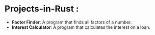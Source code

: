 # Projects-in-Rust : 

* **Factor Finder**: A program that finds all factors of a number.
* **Interest Calculator**: A program that calculates the interest on a loan.

